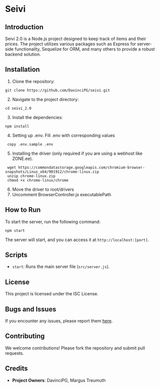 # Seivi
## Introduction
Seivi 2.0 is a Node.js project designed to keep track of items and their prices. The project utilizes
various packages such as Express for server-side functionality, Sequelize for ORM, and many
others to provide a robust backend solution.
## Installation
1. Clone the repository:
 ```
 git clone https://github.com/DavinciPG/seivi.git
 ```
2. Navigate to the project directory:
 ```
 cd seivi_2.0
 ```
3. Install the dependencies:
 ```
 npm install
 ```
4. Setting up .env. Fill .env with corresponding values
```
 copy .env.sample .env
```
5. Installing the driver (only required if you are using a webhost like ZONE.ee).
```
 wget https://commondatastorage.googleapis.com/chromium-browser-snapshots/Linux_x64/901912/chrome-linux.zip
 unzip chrome-linux.zip
 chmod +x chrome-linux/chrome
```
6. Move the driver to root/drivers
7. Uncomment BrowserController.js executablePath
## How to Run
To start the server, run the following command:
```
npm start
```
The server will start, and you can access it at `http://localhost:[port]`.
## Scripts
- `start`: Runs the main server file (`src/server.js`).
## License
This project is licensed under the ISC License.
## Bugs and Issues
If you encounter any issues, please report them [here](https://github.com/DavinciPG/seivi/issues).
## Contributing
We welcome contributions! Please fork the repository and submit pull requests.
## Credits
- **Project Owners**: DavinciPG, Margus Treumuth